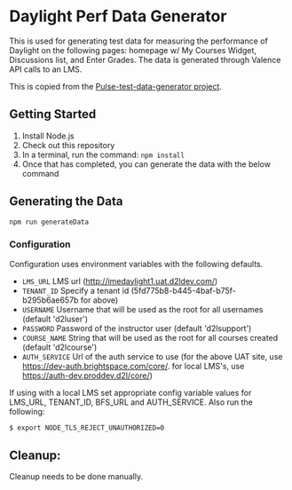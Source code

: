 # Daylight Perf Data Generator

This is used for generating test data for measuring the performance of Daylight on the following pages: homepage w/ My Courses Widget, Discussions list, and Enter Grades. The data is generated through Valence API calls to an LMS.

This is copied from the [Pulse-test-data-generator project](https://github.com/Brightspace/Pulse-test-data-generator).

## Getting Started
1) Install Node.js
2) Check out this repository
3) In a terminal, run the command: `npm install`
4) Once that has completed, you can generate the data with the below command

## Generating the Data
``` BASH
npm run generateData
```

### Configuration

 Configuration uses environment variables with the following defaults.

* `LMS_URL` LMS url (http://imedaylight1.uat.d2ldev.com/)
* `TENANT_ID` Specify a tenant id (5fd775b8-b445-4baf-b75f-b295b6ae657b for above)
* `USERNAME` Username that will be used as the root for all usernames (default 'd2luser')
* `PASSWORD` Password of the instructor user (default 'd2lsupport')
* `COURSE_NAME` String that will be used as the root for all courses created (default 'd2lcourse')
* `AUTH_SERVICE` Url of the auth service to use (for the above UAT site, use https://dev-auth.brightspace.com/core/. for local LMS's, use https://auth-dev.proddev.d2l/core/)

If using with a local LMS set appropriate config variable values for LMS_URL, TENANT_ID, BFS_URL and AUTH_SERVICE. Also run the following:

```BASH
$ export NODE_TLS_REJECT_UNAUTHORIZED=0
```

## Cleanup:

Cleanup needs to be done manually.

